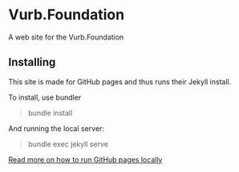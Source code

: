 # Vurb.Foundation

A web site for the Vurb.Foundation

## Installing

This site is made for GitHub pages and thus runs their Jekyll install.

To install, use bundler

> bundle install

And running the local server:

> bundle exec jekyll serve

[Read more on how to run GitHub pages locally](https://help.github.com/articles/setting-up-your-github-pages-site-locally-with-jekyll/)

